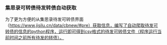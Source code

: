 ### 集思录可转债待发转债自动获取

为了更为方便的从集思录待发可转债界面（https://www.jisilu.cn/data/cbnew/#pre）获取信息，编写了自动爬取待发可转债的信息的python程序，运行即可得到csv格式的待发可转债文件（程序运行当前时间之前所有待发的转债）。